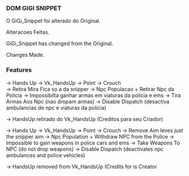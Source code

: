 ### DOM GIGI SNIPPET ###

O GiGi_Snippet foi alterado do Original.

Alteracoes Feitas.

GiGi_Snippet has changed from the Original.

Changes Made.

### Features ###

-> Hands Up -> Vk_HandsUp
-> Point 
-> Crouch  
-> Retira Mira Fica so a da snipper
-> Npc Populacao + Retirar Npc da Policia 
-> Impossibilta ganhar armas em viaturas da policia e ems
-> Tira Armas Aos Npc (nao dropam armas)
-> Disable Dispatch (desactiva ambulancias de npc e viaturas da policia)

-> HandsUp retirado do Vk_HandsUp (Creditos para seu Criador)

-> Hands Up -> Vk_HandsUp
-> Point
-> Crouch
-> Remove Aim leves just the snipper aim
-> Npc Population + Withdraw NPC from the Police
-> Impossible to gain weapons in police cars and ems
-> Take Weapons To NPC (do not drop weapons)
-> Disable Dispatch (deactivates npc ambulances and police vehicles)

-> HandsUp removed from Vk_HandsUp (Credits for is Creator



